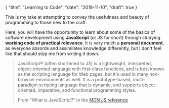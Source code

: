 { "title": "Learning to Code", "date": "2018-11-10", "draft": true }

This is my take at attempting to convey the usefulness and beauty of programming to those new to the craft.

Here, you will have the opportunity to learn about some of the basics of software development using __JavaScript__ (or JS for short) through studying __working code of practical relevance__. It is very much a __personal document__, as everyone absords and assimilates knowledge differently, but I don't feel like that should stop me from writing it down.

>JavaScript® (often shortened to JS) is a lightweight, interpreted, object-oriented language with first-class functions, and is best known as the scripting language for Web pages, but it's used in many non-browser environments as well. It is a prototype-based, multi-paradigm scripting language that is dynamic, and supports object-oriented, imperative, and functional programming styles.
>
>From "What is JavaScript?" in the [MDN JS reference](https://developer.mozilla.org/en-US/docs/Web/JavaScript)



